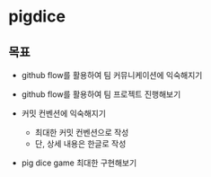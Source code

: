 # pigdice

## 목표

* github flow를 활용하여 팀 커뮤니케이션에 익숙해지기

* github flow를 활용하여 팀 프로젝트 진행해보기

* 커밋 컨벤션에 익숙해지기
	* 최대한 커밋 컨벤션으로 작성
	* 단, 상세 내용은 한글로 작성

* pig dice game 최대한 구현해보기
